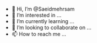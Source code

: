 - 👋 Hi, I’m @Saeidmehrsam
- 👀 I’m interested in ...
- 🌱 I’m currently learning ...
- 💞️ I’m looking to collaborate on ...
- 📫 How to reach me ...

<!---
Saeidmehrsam/Saeidmehrsam is a ✨ special ✨ repository because its `README.md` (this file) appears on your GitHub profile.
You can click the Preview link to take a look at your changes.
--->
